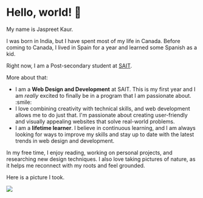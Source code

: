  # Hello, world! 👋
<p>My name is Jaspreet Kaur.</p>
<p>I was born in India, but I have spent most of my life in Canada.
Before coming to Canada, I lived in Spain for a year and learned some Spanish as a kid.</p>
Right now, I am a Post-secondary student at <a href= "https://www.sait.ca/"> SAIT</a>.
<p>More about that:</p>
<ul>
   <li>I am a <strong>Web Design and Development</strong> at SAIT. This is my first year and I am <em>really</em> excited to finally be in a program that I am passionate about. :smile:</li>
   <li>I love combining creativity with technical skills, and web development allows me to do just that. I'm passionate about creating user-friendly and visually appealing websites that solve real-world problems.</li>
   <li>I am a <strong>lifetime learner</strong>. I believe in continuous learning, and I am always looking for ways to improve my skills and stay up to date with the latest trends in web design and development.</li>
</ul>
<p>In my free time, I enjoy reading, working on personal projects, and researching new design techniques. I also love taking pictures of nature, as it helps me reconnect with my roots and feel grounded.</p>
<p>Here is a picture I took.</p>
<img src="C:Images/Johnston Canyon.jpg">